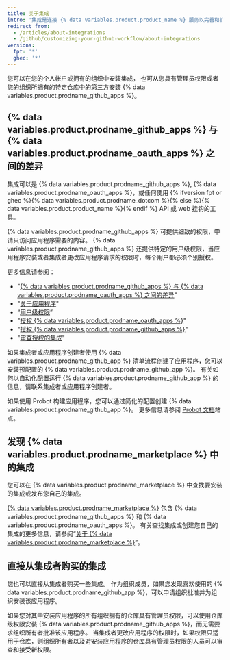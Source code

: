 ```yaml
---
title: 关于集成
intro: '集成是连接 {% data variables.product.product_name %} 服务以完善和扩展工作流程的工具与服务。'
redirect_from:
  - /articles/about-integrations
  - /github/customizing-your-github-workflow/about-integrations
versions:
  fpt: '*'
  ghec: '*'
---
```


您可以在您的个人帐户或拥有的组织中安装集成， 也可从您具有管理员权限或者您的组织所拥有的特定仓库中的第三方安装 {% data variables.product.prodname_github_apps %}。

## {% data variables.product.prodname_github_apps %} 与 {% data variables.product.prodname_oauth_apps %} 之间的差异

集成可以是 {% data variables.product.prodname_github_apps %}, {% data variables.product.prodname_oauth_apps %}，或任何使用 {% ifversion fpt or ghec %}{% data variables.product.prodname_dotcom %}{% else %}{% data variables.product.product_name %}{% endif %} API 或 web 挂钩的工具。

{% data variables.product.prodname_github_apps %} 可提供细致的权限，申请只访问应用程序需要的内容。 {% data variables.product.prodname_github_apps %} 还提供特定的用户级权限，当应用程序安装或者集成者更改应用程序请求的权限时，每个用户都必须个别授权。

更多信息请参阅：
- "[{% data variables.product.prodname_github_apps %} 与 {% data variables.product.prodname_oauth_apps %} 之间的差异](/apps/differences-between-apps/)"
- "[关于应用程序](/apps/about-apps/)"
- “[用户级权限](/apps/building-github-apps/identifying-and-authorizing-users-for-github-apps/#user-level-permissions)”
- "[授权 {% data variables.product.prodname_oauth_apps %}](/github/authenticating-to-github/keeping-your-account-and-data-secure/authorizing-oauth-apps)"
- "[授权 {% data variables.product.prodname_github_apps %}](/github/authenticating-to-github/keeping-your-account-and-data-secure/authorizing-github-apps)"
- "[审查授权的集成](/articles/reviewing-your-authorized-integrations/)"

如果集成者或应用程序创建者使用 {% data variables.product.prodname_github_app %} 清单流程创建了应用程序，您可以安装预配置的 {% data variables.product.prodname_github_app %}。 有关如何以自动化配置运行 {% data variables.product.prodname_github_app %} 的信息，请联系集成者或应用程序创建者。

如果使用 Probot 构建应用程序，您可以通过简化的配置创建 {% data variables.product.prodname_github_app %}。 更多信息请参阅 [Probot 文档](https://probot.github.io/docs/)站点。

## 发现 {% data variables.product.prodname_marketplace %} 中的集成

您可以在 {% data variables.product.prodname_marketplace %} 中查找要安装的集成或发布您自己的集成。

[{% data variables.product.prodname_marketplace %}](https://github.com/marketplace) 包含 {% data variables.product.prodname_github_apps %} 和 {% data variables.product.prodname_oauth_apps %}。 有关查找集成或创建您自己的集成的更多信息，请参阅“[关于 {% data variables.product.prodname_marketplace %}](/articles/about-github-marketplace)”。

## 直接从集成者购买的集成

您也可以直接从集成者购买一些集成。 作为组织成员，如果您发现喜欢使用的 {% data variables.product.prodname_github_app %}，可以申请组织批准并为组织安装该应用程序。

如果您对其中安装应用程序的所有组织拥有的仓库具有管理员权限，可以使用仓库级权限安装 {% data variables.product.prodname_github_apps %}，而无需要求组织所有者批准该应用程序。 当集成者更改应用程序的权限时，如果权限只适用于仓库，则组织所有者以及对安装应用程序的仓库具有管理员权限的人员可以审查和接受新权限。
